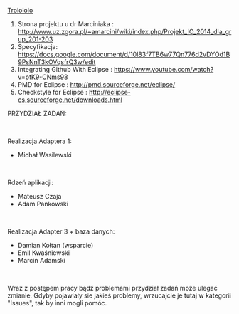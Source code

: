 <a target="_blank" href="https://www.youtube.com/watch?v=iSHG_B4GhFg">Trolololo</a>

1. Strona projektu u dr Marciniaka : http://www.uz.zgora.pl/~amarcini/wiki/index.php/Projekt_IO_2014_dla_grup_201-203
2. Specyfikacja: https://docs.google.com/document/d/10l83f7TB6w77Qn776d2vDYOd1B9PsNnT3kOVqsfrQ3w/edit
3. Integrating Github With Eclipse : https://www.youtube.com/watch?v=ptK9-CNms98
4. PMD for Eclipse : http://pmd.sourceforge.net/eclipse/
5. Checkstyle for Eclipse : http://eclipse-cs.sourceforge.net/downloads.html

<p>PRZYDZIAŁ ZADAŃ:</p><br>
<p>Realizacja Adaptera 1:</p>
  <ul><li>Michał Wasilewski</ul>

<br><p>Rdzeń aplikacji:</p>
  <ul><li>Mateusz Czaja
  <li>Adam Pankowski</ul>
  
<br><p>Realizacja Adapter 3 + baza danych:</p>
  <ul><li>Damian Kołtan (wsparcie)
  <li>Emil Kwaśniewski
  <li>Marcin Adamski</ul>
  
<br><p>Wraz z postępem pracy bądź problemami przydział zadań może ulegać zmianie. 
Gdyby pojawiały sie jakieś problemy, wrzucajcie je tutaj w kategorii "Issues", tak by inni mogli pomóc.</p>
